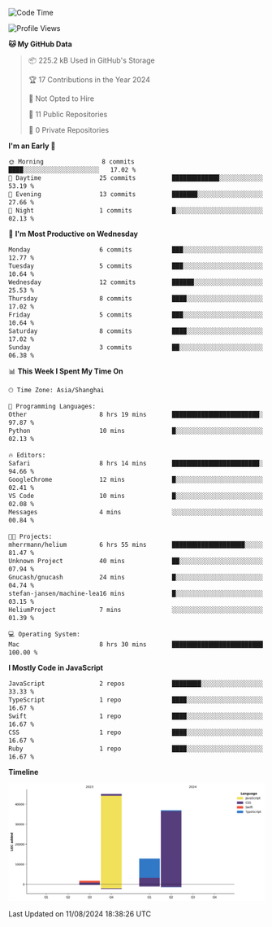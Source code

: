 <!--
**PascalDai/PascalDai** is a ✨ _special_ ✨ repository because its `README.md` (this file) appears on your GitHub profile.

Here are some ideas to get you started:

- 🔭 I’m currently working on ...
- 🌱 I’m currently learning ...
- 👯 I’m looking to collaborate on ...
- 🤔 I’m looking for help with ...
- 💬 Ask me about ...
- 📫 How to reach me: ...
- 😄 Pronouns: ...
- ⚡ Fun fact: ...
-->

<!--START_SECTION:waka-->
![Code Time](http://img.shields.io/badge/Code%20Time-560%20hrs%2038%20mins-blue)

![Profile Views](http://img.shields.io/badge/Profile%20Views-0-blue)

**🐱 My GitHub Data** 

> 📦 225.2 kB Used in GitHub's Storage 
 > 
> 🏆 17 Contributions in the Year 2024
 > 
> 🚫 Not Opted to Hire
 > 
> 📜 11 Public Repositories 
 > 
> 🔑 0 Private Repositories 
 > 
**I'm an Early 🐤** 

```text
🌞 Morning                8 commits           ████░░░░░░░░░░░░░░░░░░░░░   17.02 % 
🌆 Daytime                25 commits          █████████████░░░░░░░░░░░░   53.19 % 
🌃 Evening                13 commits          ███████░░░░░░░░░░░░░░░░░░   27.66 % 
🌙 Night                  1 commits           █░░░░░░░░░░░░░░░░░░░░░░░░   02.13 % 
```
📅 **I'm Most Productive on Wednesday** 

```text
Monday                   6 commits           ███░░░░░░░░░░░░░░░░░░░░░░   12.77 % 
Tuesday                  5 commits           ███░░░░░░░░░░░░░░░░░░░░░░   10.64 % 
Wednesday                12 commits          ██████░░░░░░░░░░░░░░░░░░░   25.53 % 
Thursday                 8 commits           ████░░░░░░░░░░░░░░░░░░░░░   17.02 % 
Friday                   5 commits           ███░░░░░░░░░░░░░░░░░░░░░░   10.64 % 
Saturday                 8 commits           ████░░░░░░░░░░░░░░░░░░░░░   17.02 % 
Sunday                   3 commits           ██░░░░░░░░░░░░░░░░░░░░░░░   06.38 % 
```


📊 **This Week I Spent My Time On** 

```text
🕑︎ Time Zone: Asia/Shanghai

💬 Programming Languages: 
Other                    8 hrs 19 mins       ████████████████████████░   97.87 % 
Python                   10 mins             █░░░░░░░░░░░░░░░░░░░░░░░░   02.13 % 

🔥 Editors: 
Safari                   8 hrs 14 mins       ████████████████████████░   94.66 % 
GoogleChrome             12 mins             █░░░░░░░░░░░░░░░░░░░░░░░░   02.41 % 
VS Code                  10 mins             █░░░░░░░░░░░░░░░░░░░░░░░░   02.08 % 
Messages                 4 mins              ░░░░░░░░░░░░░░░░░░░░░░░░░   00.84 % 

🐱‍💻 Projects: 
mherrmann/helium         6 hrs 55 mins       ████████████████████░░░░░   81.47 % 
Unknown Project          40 mins             ██░░░░░░░░░░░░░░░░░░░░░░░   07.94 % 
Gnucash/gnucash          24 mins             █░░░░░░░░░░░░░░░░░░░░░░░░   04.74 % 
stefan-jansen/machine-lea16 mins             █░░░░░░░░░░░░░░░░░░░░░░░░   03.15 % 
HeliumProject            7 mins              ░░░░░░░░░░░░░░░░░░░░░░░░░   01.39 % 

💻 Operating System: 
Mac                      8 hrs 30 mins       █████████████████████████   100.00 % 
```

**I Mostly Code in JavaScript** 

```text
JavaScript               2 repos             ████████░░░░░░░░░░░░░░░░░   33.33 % 
TypeScript               1 repo              ████░░░░░░░░░░░░░░░░░░░░░   16.67 % 
Swift                    1 repo              ████░░░░░░░░░░░░░░░░░░░░░   16.67 % 
CSS                      1 repo              ████░░░░░░░░░░░░░░░░░░░░░   16.67 % 
Ruby                     1 repo              ████░░░░░░░░░░░░░░░░░░░░░   16.67 % 
```



**Timeline**

![Lines of Code chart](https://raw.githubusercontent.com/PascalDai/PascalDai/main/assets/bar_graph.png)


 Last Updated on 11/08/2024 18:38:26 UTC
<!--END_SECTION:waka-->
